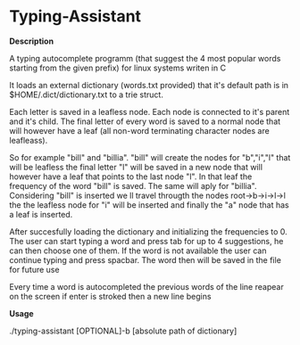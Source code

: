 # Typing-Assistant
<strong>Description</strong><br>
<p>A typing autocomplete programm (that suggest the 4 most popular words starting from the given prefix) for linux systems writen in C</p>
<p>It loads an external dictionary (words.txt provided) that it's default path is in $HOME/.dict/dictionary.txt to a trie struct.</p>
<p>Each letter is saved in a leafless node. Each node is connected to it's parent and it's child. The final letter of every word is saved to a normal node that will however have a leaf (all non-word terminating character nodes are leafleass).<p> So for example "bill" and "billia". "bill" will create the nodes for "b","i","l" that will be leafless the final letter "l" will be saved in a new node that will however have a leaf that points to the last node "l". In that leaf the frequency of the word "bill" is saved. The same will aply for "billia". Considering "bill" is inserted we ll travel througth the nodes root->b->i->l->l the the leafless node for "i" will be inserted and finally the "a" node that has a leaf is inserted.</p>
<p>After succesfully loading the dictionary and initializing the frequencies to 0. The user can start typing a word and press tab for up to 4 suggestions, he can then choose one of them. If the word is not available the user can continue typing and press spacbar. The word then will be saved in the file for future use</p>
<p>Every time a word is autocompleted the previous words of the line reapear on the screen if enter is stroked then a new line begins</p>
<strong>Usage</strong><br>
<p>./typing-assistant [OPTIONAL]-b [absolute path of dictionary]</p>